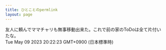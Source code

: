 ```yaml
---
title: ひとことのpermlink
layout: page
---
```

<div class="box" dt="1683631343289">
  友人に頼んでママチャリも無事移動出来た。これで前の家のToDoは全て片付いたな。
  <div class="content is-small">Tue May 09 2023 20:22:23 GMT+0900 (日本標準時)</div>
</div>